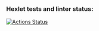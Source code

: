 ### Hexlet tests and linter status:
[![Actions Status](https://github.com/Emercy/devops-for-programmers-project-77/actions/workflows/hexlet-check.yml/badge.svg)](https://github.com/Emercy/devops-for-programmers-project-77/actions)